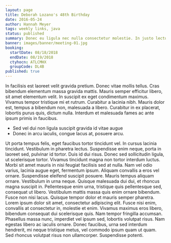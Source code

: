 ```yaml
---
layout: page
title: Deborah Lozano's 48th Birthday
date: 2016-05-24
author: Hannah Meyer
tags: weekly links, java
status: published
summary: Donec eu ligula nec nulla consectetur molestie. In justo lectus.
banner: images/banner/meeting-01.jpg
booking:
  startDate: 08/18/2018
  endDate: 08/19/2018
  ctyhocn: ATLCMHX
  groupCode: DL4B
published: true
---
```

In facilisis est laoreet velit gravida pretium. Donec vitae mollis tellus. Cras bibendum elementum massa gravida mattis. Mauris semper efficitur libero, sit amet elementum velit. In suscipit ex eget condimentum maximus. Vivamus tempor tristique mi et rutrum. Curabitur a lacinia nibh. Mauris dolor est, tempus a bibendum non, malesuada a libero. Curabitur in ex placerat, lobortis purus quis, dictum nulla. Interdum et malesuada fames ac ante ipsum primis in faucibus.

* Sed vel dui non ligula suscipit gravida id vitae augue
* Donec in arcu iaculis, congue lacus at, posuere arcu.

Ut porta tempus felis, eget faucibus tortor tincidunt vel. In cursus lacinia tincidunt. Vestibulum in pharetra lectus. Suspendisse enim neque, porta in laoreet sed, pulvinar id tortor. Duis id dui risus. Donec sed sollicitudin ligula, ut scelerisque tortor. Vivamus tincidunt magna non tortor interdum luctus. Morbi sit amet mauris in nisi feugiat facilisis sed at nulla. Nam vel odio varius, lacinia augue eget, fermentum ipsum. Aliquam convallis a eros vel ornare. Suspendisse eleifend suscipit posuere.
Mauris tempus aliquam ornare. Vestibulum in urna neque. Quisque malesuada dui dui, et rhoncus magna suscipit in. Pellentesque enim urna, tristique quis pellentesque sed, consequat ut libero. Vestibulum mattis massa quis enim ornare bibendum. Fusce non nisi lacus. Quisque tempor dolor et mauris semper pharetra. Lorem ipsum dolor sit amet, consectetur adipiscing elit. Fusce nisi enim, convallis at consectetur in, molestie et enim. Vivamus maximus eros libero, bibendum consequat dui scelerisque quis. Nam tempor fringilla accumsan. Phasellus massa nunc, imperdiet vel ipsum sed, lobortis volutpat risus. Nam egestas libero ac iaculis ornare. Donec faucibus, urna sed interdum hendrerit, mi neque tristique metus, vel commodo ipsum quam ut quam. Sed rhoncus volutpat risus non ullamcorper. Suspendisse potenti.

